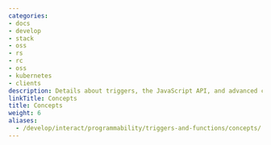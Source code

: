 ```yaml
---
categories:
- docs
- develop
- stack
- oss
- rs
- rc
- oss
- kubernetes
- clients
description: Details about triggers, the JavaScript API, and advanced concepts
linkTitle: Concepts
title: Concepts
weight: 6
aliases:
  - /develop/interact/programmability/triggers-and-functions/concepts/
---
```

